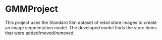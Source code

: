 # GMMProject

This project uses the Standard Sim dataset of retail store images to create an image segmentation model. The developed model finds the store items that were added/moved/removed.
